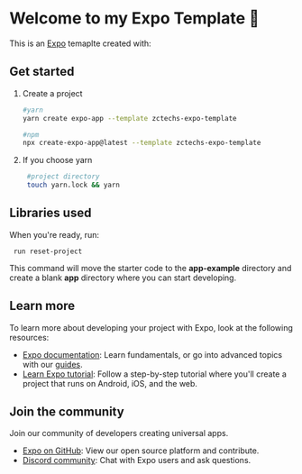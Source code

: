 # Welcome to my Expo Template 👋

This is an [Expo](https://expo.dev) temaplte created with:

## Get started

1. Create a project

   ```bash
   #yarn
   yarn create expo-app --template zctechs-expo-template

   #npm
   npx create-expo-app@latest --template zctechs-expo-template
   ```

2. If you choose yarn

   ```bash
    #project directory
    touch yarn.lock && yarn
   ```

## Libraries used

When you're ready, run:

```
 run reset-project
```

This command will move the starter code to the **app-example** directory and create a blank **app** directory where you can start developing.

## Learn more

To learn more about developing your project with Expo, look at the following resources:

- [Expo documentation](https://docs.expo.dev/): Learn fundamentals, or go into advanced topics with our [guides](https://docs.expo.dev/guides).
- [Learn Expo tutorial](https://docs.expo.dev/tutorial/introduction/): Follow a step-by-step tutorial where you'll create a project that runs on Android, iOS, and the web.

## Join the community

Join our community of developers creating universal apps.

- [Expo on GitHub](https://github.com/expo/expo): View our open source platform and contribute.
- [Discord community](https://chat.expo.dev): Chat with Expo users and ask questions.
